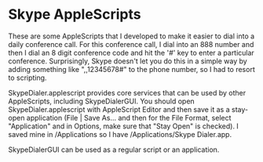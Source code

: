 Skype AppleScripts
==========================================

These are some AppleScripts that I developed to make it easier to dial into a
daily conference call. For this conference call, I dial into an 888 number and
then I dial an 8 digit conference code and hit the '#' key to enter a
particular conference. Surprisingly, Skype doesn't let you do this in a simple
way by adding something like ",,12345678#" to the phone number, so I had to
resort to scripting.

SkypeDialer.applescript provides core services that can be used by other
AppleScripts, including SkypeDialerGUI. You should open SkypeDialer.applescript
with AppleScript Editor and then save it as a stay-open application
(File | Save As... and then for the File Format, select "Application" and in
Options, make sure that "Stay Open" is checked). I saved mine in /Applications
so I have /Applications/Skype Dialer.app.

SkypeDialerGUI can be used as a regular script or an application.
